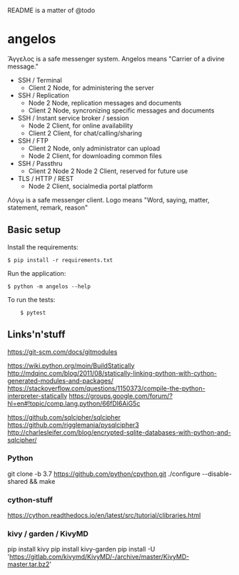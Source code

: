 README is a matter of @todo

# angelos

Ἄγγελος is a safe messenger system. Angelos means "Carrier of a divine message."

* SSH / Terminal
    - Client 2 Node, for administering the server
* SSH / Replication
    - Node 2 Node, replication messages and documents
    - Client 2 Node, syncronizing specific messages and documents
* SSH / Instant service broker / session
    - Node 2 Client, for online availability
    - Client 2 Client, for chat/calling/sharing
* SSH / FTP
    - Client 2 Node, only administrator can upload
    - Node 2 Client, for downloading common files
* SSH / Passthru
    - Client 2 Node 2 Node 2 Client, reserved for future use
* TLS / HTTP / REST
    - Node 2 Client, socialmedia portal platform

Λόγῳ is a safe messenger client. Logo means "Word, saying, matter, statement, remark, reason"

## Basic setup

Install the requirements:
```
$ pip install -r requirements.txt
```

Run the application:
```
$ python -m angelos --help
```

To run the tests:
```
    $ pytest
```


## Links'n'stuff
https://git-scm.com/docs/gitmodules

https://wiki.python.org/moin/BuildStatically
http://mdqinc.com/blog/2011/08/statically-linking-python-with-cython-generated-modules-and-packages/
https://stackoverflow.com/questions/1150373/compile-the-python-interpreter-statically
https://groups.google.com/forum/?hl=en#!topic/comp.lang.python/66fDI6AiG5c

https://github.com/sqlcipher/sqlcipher
https://github.com/rigglemania/pysqlcipher3
http://charlesleifer.com/blog/encrypted-sqlite-databases-with-python-and-sqlcipher/

### Python
git clone -b 3.7 https://github.com/python/cpython.git
./configure --disable-shared && make

### cython-stuff
https://cython.readthedocs.io/en/latest/src/tutorial/clibraries.html

### kivy / garden / KivyMD

pip install kivy
pip install kivy-garden
pip install -U 'https://gitlab.com/kivymd/KivyMD/-/archive/master/KivyMD-master.tar.bz2'
